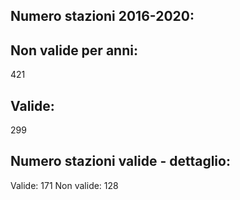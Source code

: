 
## Numero stazioni 2016-2020: 

## Non valide per anni:
 421 


## Valide:
 299 

## Numero stazioni valide - dettaglio: 
Valide: 171 
Non valide: 128 
